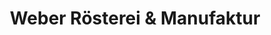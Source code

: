 ---
title: "Weber Rösterei & Manufaktur"
url: /kempten-allgaeu/weber-roesterei-und-manufaktur/
shop: Kaffee
---